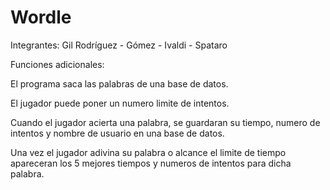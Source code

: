 # Wordle
Integrantes: Gil Rodríguez - Gómez - Ivaldi - Spataro

Funciones adicionales:

El programa saca las palabras de una base de datos.

El jugador puede poner un numero limite de intentos.

Cuando el jugador acierta una palabra, se guardaran su tiempo, numero de intentos y nombre de usuario en una base de datos.

Una vez el jugador adivina su palabra o alcance el limite de tiempo apareceran los 5 mejores tiempos y numeros de intentos para dicha palabra.
